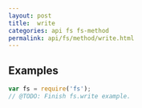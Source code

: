 ```yaml
---
layout: post
title:  write
categories: api fs fs-method
permalink: api/fs/method/write.html
---
```


## Examples

```javascript
var fs = require('fs');
// @TODO: Finish fs.write example.
```









